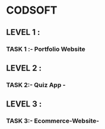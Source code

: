 # CODSOFT
<h2>LEVEL 1 :</h2> 
<h3>TASK 1 :- Portfolio Website</h3>

<h2>LEVEL 2 :</h2> 
<h3>TASK 2:- Quiz App -</h3>

<h2>LEVEL 3 :</h2> 
<h3>TASK 3:- Ecommerce-Website-</h3>

